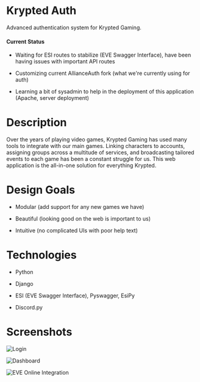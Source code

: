 # Krypted Auth
Advanced authentication system for Krypted Gaming.

#### Current Status
- Waiting for ESI routes to stabilize (EVE Swagger Interface), have been having issues with important API routes

- Customizing current AllianceAuth fork (what we're currently using for auth)

- Learning a bit of sysadmin to help in the deployment of this application (Apache, server deployment)

# Description
Over the years of playing video games, Krypted Gaming has used many tools to integrate with our main games. Linking characters to accounts, assigning groups across a multitude of services, and broadcasting tailored events to each game has been a constant struggle for us. This web application is the all-in-one solution for everything Krypted.

# Design Goals
- Modular (add support for any new games we have)

- Beautiful (looking good on the web is important to us)

- Intuitive (no complicated UIs with poor help text)

# Technologies
- Python

- Django

- ESI (EVE Swagger Interface), Pyswagger, EsiPy

- Discord.py

# Screenshots
![Login](https://github.com/porowns/krypted-auth/blob/master/screenshots/login.png)

![Dashboard](https://github.com/porowns/krypted-auth/blob/master/screenshots/dashboard.png)

![EVE Online Integration](https://github.com/porowns/krypted-auth/blob/master/screenshots/game_integration.png)
